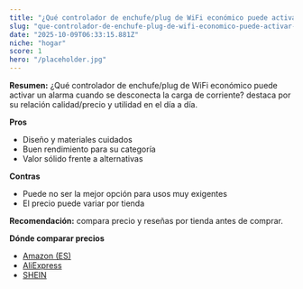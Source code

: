 ```yaml
---
title: "¿Qué controlador de enchufe/plug de WiFi económico puede activar un alarma cuando se desconecta la carga de corriente?"
slug: "que-controlador-de-enchufe-plug-de-wifi-economico-puede-activar-un-alarma-cuando"
date: "2025-10-09T06:33:15.881Z"
niche: "hogar"
score: 1
hero: "/placeholder.jpg"
---
```


**Resumen:** ¿Qué controlador de enchufe/plug de WiFi económico puede activar un alarma cuando se desconecta la carga de corriente? destaca por su relación calidad/precio y utilidad en el día a día.

**Pros**
- Diseño y materiales cuidados
- Buen rendimiento para su categoría
- Valor sólido frente a alternativas

**Contras**
- Puede no ser la mejor opción para usos muy exigentes
- El precio puede variar por tienda

**Recomendación:** compara precio y reseñas por tienda antes de comprar.

**Dónde comparar precios**
- [Amazon (ES)](https://www.amazon.es/s?k=%C2%BFQu%C3%A9%20controlador%20de%20enchufe%2Fplug%20de%20WiFi%20econ%C3%B3mico%20puede%20activar%20un%20alarma%20cuando%20se%20desconecta%20la%20carga%20de%20corriente%3F&tag=teknovashop25-21)
- [AliExpress](https://www.aliexpress.com/wholesale?SearchText=%C2%BFQu%C3%A9%20controlador%20de%20enchufe%2Fplug%20de%20WiFi%20econ%C3%B3mico%20puede%20activar%20un%20alarma%20cuando%20se%20desconecta%20la%20carga%20de%20corriente%3F)
- [SHEIN](https://www.shein.com/pdsearch/%C2%BFQu%C3%A9%20controlador%20de%20enchufe%2Fplug%20de%20WiFi%20econ%C3%B3mico%20puede%20activar%20un%20alarma%20cuando%20se%20desconecta%20la%20carga%20de%20corriente%3F)
